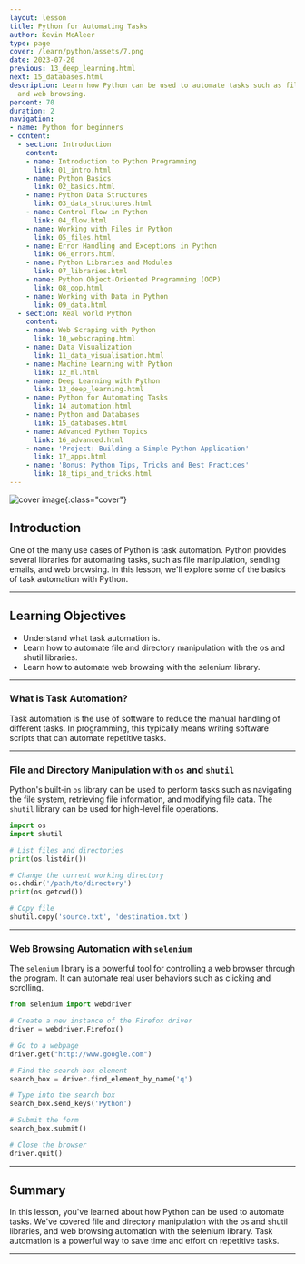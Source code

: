 ```yaml
---
layout: lesson
title: Python for Automating Tasks
author: Kevin McAleer
type: page
cover: /learn/python/assets/7.png
date: 2023-07-20
previous: 13_deep_learning.html
next: 15_databases.html
description: Learn how Python can be used to automate tasks such as file manipulation
  and web browsing.
percent: 70
duration: 2
navigation:
- name: Python for beginners
- content:
  - section: Introduction
    content:
    - name: Introduction to Python Programming
      link: 01_intro.html
    - name: Python Basics
      link: 02_basics.html
    - name: Python Data Structures
      link: 03_data_structures.html
    - name: Control Flow in Python
      link: 04_flow.html
    - name: Working with Files in Python
      link: 05_files.html
    - name: Error Handling and Exceptions in Python
      link: 06_errors.html
    - name: Python Libraries and Modules
      link: 07_libraries.html
    - name: Python Object-Oriented Programming (OOP)
      link: 08_oop.html
    - name: Working with Data in Python
      link: 09_data.html
  - section: Real world Python
    content:
    - name: Web Scraping with Python
      link: 10_webscraping.html
    - name: Data Visualization
      link: 11_data_visualisation.html
    - name: Machine Learning with Python
      link: 12_ml.html
    - name: Deep Learning with Python
      link: 13_deep_learning.html
    - name: Python for Automating Tasks
      link: 14_automation.html
    - name: Python and Databases
      link: 15_databases.html
    - name: Advanced Python Topics
      link: 16_advanced.html
    - name: 'Project: Building a Simple Python Application'
      link: 17_apps.html
    - name: 'Bonus: Python Tips, Tricks and Best Practices'
      link: 18_tips_and_tricks.html
---
```



![cover image]({{page.cover}}){:class="cover"}

## Introduction

One of the many use cases of Python is task automation. Python provides several libraries for automating tasks, such as file manipulation, sending emails, and web browsing. In this lesson, we'll explore some of the basics of task automation with Python.

---

## Learning Objectives

- Understand what task automation is.
- Learn how to automate file and directory manipulation with the os and shutil libraries.
- Learn how to automate web browsing with the selenium library.

---

### What is Task Automation?

Task automation is the use of software to reduce the manual handling of different tasks. In programming, this typically means writing software scripts that can automate repetitive tasks.

---

### File and Directory Manipulation with `os` and `shutil`

Python's built-in `os` library can be used to perform tasks such as navigating the file system, retrieving file information, and modifying file data. The `shutil` library can be used for high-level file operations.

```python
import os
import shutil

# List files and directories
print(os.listdir())

# Change the current working directory
os.chdir('/path/to/directory')
print(os.getcwd())

# Copy file
shutil.copy('source.txt', 'destination.txt')
```

---

### Web Browsing Automation with `selenium`

The `selenium` library is a powerful tool for controlling a web browser through the program. It can automate real user behaviors such as clicking and scrolling.

```python
from selenium import webdriver

# Create a new instance of the Firefox driver
driver = webdriver.Firefox()

# Go to a webpage
driver.get("http://www.google.com")

# Find the search box element
search_box = driver.find_element_by_name('q')

# Type into the search box
search_box.send_keys('Python')

# Submit the form
search_box.submit()

# Close the browser
driver.quit()
```

---

## Summary

In this lesson, you've learned about how Python can be used to automate tasks. We've covered file and directory manipulation with the os and shutil libraries, and web browsing automation with the selenium library. Task automation is a powerful way to save time and effort on repetitive tasks.

---
